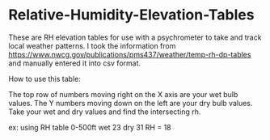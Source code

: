 # Relative-Humidity-Elevation-Tables
These are RH elevation tables for use with a psychrometer to take and track local weather patterns. 
I took the information from https://www.nwcg.gov/publications/pms437/weather/temp-rh-dp-tables and manually entered it into csv format.


How to use this table:


The top row of numbers moving right on the X axis are your wet bulb values. The Y numbers moving down on the left are your dry bulb values.
Take your wet and dry values and find the intersecting rh.

ex: using RH table 0-500ft
wet 23
dry 31
RH = 18
